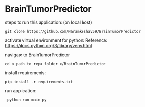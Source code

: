 # BrainTumorPredictor
 
steps to run this application: (on local host)

```git clone https://github.com/Naramkeshav59/BrainTumorPredictor```

activate virtual environment for python:
Reference: https://docs.python.org/3/library/venv.html

navigate to BrainTumorPredictor

```cd < path to repo folder >/BrainTumorPredictor ```

install requirements:

```pip install -r requirements.txt ```

run application:

``` python run main.py```
